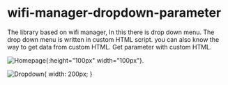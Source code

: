 # wifi-manager-dropdown-parameter
The library based on wifi manager, In this there is drop down menu. The drop down menu is written in custom HTML script.  you can also know the way to get data from custom HTML. Get parameter with custom HTML.

![Homepage](https://user-images.githubusercontent.com/59290454/220400419-ac7169a7-8e2c-47d5-a13a-6606d0999d80.png){:height="100px" width="100px"}.

![Dropdown](https://user-images.githubusercontent.com/59290454/220400473-2ca4f048-6ce4-4850-bb17-9df5c55f7718.png){ width: 200px; }
